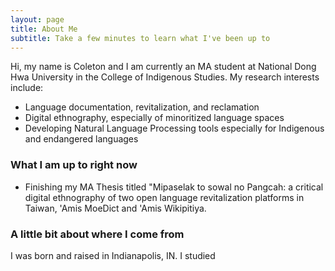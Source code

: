 ```yaml
---
layout: page
title: About Me
subtitle: Take a few minutes to learn what I've been up to
---
```


Hi, my name is Coleton and I am currently an MA student at National Dong Hwa University in the College of Indigenous Studies. 
My research interests include:

- Language documentation, revitalization, and reclamation
- Digital ethnography, especially of minoritized language spaces
- Developing Natural Language Processing tools especially for Indigenous and endangered languages

### What I am up to right now

- Finishing my MA Thesis titled "Mipaselak to sowal no Pangcah: a critical digital ethnography of two open language revitalization platforms in Taiwan, 'Amis MoeDict and 'Amis Wikipitiya.

### A little bit about where I come from

I was born and raised in Indianapolis, IN. I studied 
